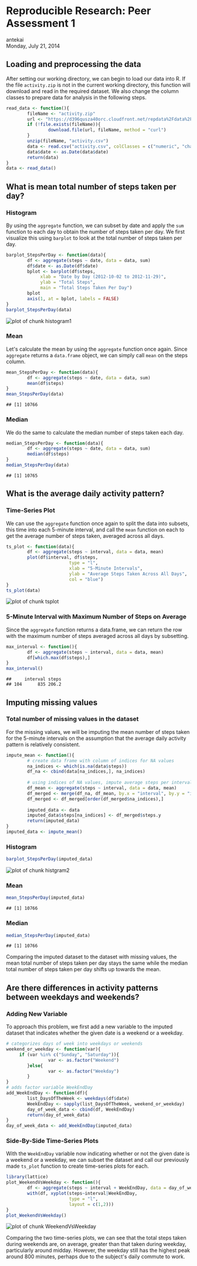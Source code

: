 # Reproducible Research: Peer Assessment 1
antekai  
Monday, July 21, 2014  

## Loading and preprocessing the data
After setting our working directory, we can begin to load our data into R. If
the file `activity.zip` is not in the current working directory, this function will download and read in the required dataset. We also change the column classes to prepare data for analysis in the following steps.

```r
read_data <- function(){
        fileName <- "activity.zip"
        url <- "https://d396qusza40orc.cloudfront.net/repdata%2Fdata%2Factivity.zip"
        if (!file.exists(fileName)){
                download.file(url, fileName, method = "curl")
        }
        unzip(fileName, "activity.csv")
        data <- read.csv("activity.csv", colClasses = c("numeric", "character", "numeric"))
        data$date <- as.Date(data$date)
        return(data)
}
data <- read_data()
```

## What is mean total number of steps taken per day?

### Histogram
By using the `aggregate` function, we can subset by date and apply the `sum`
function to each day to obtain the number of steps taken per day. We first
visualize this using `barplot` to look at the total number of steps taken per day.

```r
barplot_StepsPerDay <- function(data){
        df <- aggregate(steps ~ date, data = data, sum)
        df$date <- as.Date(df$date)
        bplot <- barplot(df$steps,
             xlab = "Date by Day (2012-10-02 to 2012-11-29)",
             ylab = "Total Steps",
             main = "Total Steps Taken Per Day")
        bplot
        axis(1, at = bplot, labels = FALSE)
}
barplot_StepsPerDay(data)
```

![plot of chunk histogram1](./PA1_template_files/figure-html/histogram1.png) 

### Mean
Let's calculate the mean by using the `aggregate` function once again. Since
`aggregate` returns a `data.frame` object, we can simply call `mean` on the
steps column.

```r
mean_StepsPerDay <- function(data){
        df <- aggregate(steps ~ date, data = data, sum)
        mean(df$steps)
}
mean_StepsPerDay(data)
```

```
## [1] 10766
```

### Median
We do the same to calculate the median number of steps taken each day.

```r
median_StepsPerDay <- function(data){
        df <- aggregate(steps ~ date, data = data, sum)
        median(df$steps)
}
median_StepsPerDay(data)
```

```
## [1] 10765
```

## What is the average daily activity pattern?

### Time-Series Plot
We can use the `aggregate` function once again to split the data into subsets,
this time into each 5-minute interval, and call the `mean` function on each to
get the average number of steps taken, averaged across all days.

```r
ts_plot <- function(data){
        df <- aggregate(steps ~ interval, data = data, mean)
        plot(df$interval, df$steps,
                        type = "l",
                        xlab = "5-Minute Intervals",
                        ylab = "Average Steps Taken Across All Days",
                        col = "blue")
}
ts_plot(data)
```

![plot of chunk tsplot](./PA1_template_files/figure-html/tsplot.png) 

### 5-Minute Interval with Maximum Number of Steps on Average
Since the `aggregate` function returns a data.frame, we can return the row
with the maximum number of steps averaged across all days by subsetting.

```r
max_interval <- function(){
        df <- aggregate(steps ~ interval, data = data, mean)
        df[which.max(df$steps),]
}
max_interval()
```

```
##     interval steps
## 104      835 206.2
```
## Imputing missing values

### Total number of missing values in the dataset
For the missing values, we will be imputing the mean number of steps taken for
the 5-minute intervals on the assumption that the average daily activity pattern
is relatively consistent.

```r
impute_mean <- function(){
        # create data frame with column of indices for NA values
        na_indices <- which(is.na(data$steps))
        df_na <- cbind(data[na_indices,], na_indices)
        
        # using indices of NA values, impute average steps per interval
        df_mean <- aggregate(steps ~ interval, data = data, mean)
        df_merged <- merge(df_na, df_mean, by.x = "interval", by.y = "interval")
        df_merged <- df_merged[order(df_merged$na_indices),]
        
        imputed_data <- data
        imputed_data$steps[na_indices] <- df_merged$steps.y
        return(imputed_data)
}
imputed_data <- impute_mean()
```

### Histogram

```r
barplot_StepsPerDay(imputed_data)
```

![plot of chunk histgram2](./PA1_template_files/figure-html/histgram2.png) 

### Mean

```r
mean_StepsPerDay(imputed_data)
```

```
## [1] 10766
```

### Median

```r
median_StepsPerDay(imputed_data)
```

```
## [1] 10766
```
Comparing the imputed dataset to the dataset with missing values, the mean total
number of steps taken per day stays the same while the median total number of steps
taken per day shifts up towards the mean.

## Are there differences in activity patterns between weekdays and weekends?

### Adding New Variable
To approach this problem, we first add a new variable to the imputed dataset
that indicates whether the given date is a weekend or a weekday.

```r
# categorizes days of week into weekdays or weekends
weekend_or_weekday <- function(var){
     if (var %in% c("Sunday", "Saturday")){
                var <- as.factor("Weekend")
        }else{
                var <- as.factor("Weekday")
        }
}
# adds factor variable WeekEndDay
add_WeekEndDay <- function(df){
        list_DaysOfTheWeek <- weekdays(df$date)
        WeekEndDay <- sapply(list_DaysOfTheWeek, weekend_or_weekday)
        day_of_week_data <- cbind(df, WeekEndDay)
        return(day_of_week_data)
}
day_of_week_data <- add_WeekEndDay(imputed_data)
```
### Side-By-Side Time-Series Plots
With the `WeekEndDay` variable now indicating whether or not the given date is
a weekend or a weekday, we can subset the dataset and call our previously made
`ts_plot` function to create time-series plots for each.

```r
library(lattice)
plot_WeekendVsWeekday <- function(){
        df <- aggregate(steps ~ interval + WeekEndDay, data = day_of_week_data, mean)
        with(df, xyplot(steps~interval|WeekEndDay,
                        type = "l",
                        layout = c(1,2)))
}
plot_WeekendVsWeekday()
```

![plot of chunk WeekendVsWeekday](./PA1_template_files/figure-html/WeekendVsWeekday.png) 

Comparing the two time-series plots, we can see that the total steps taken during
weekends are, on average, greater than that taken during weekday, particularly around
midday. However, the weekday still has the highest peak around 800 minutes, perhaps
due to the subject's daily commute to work. 

